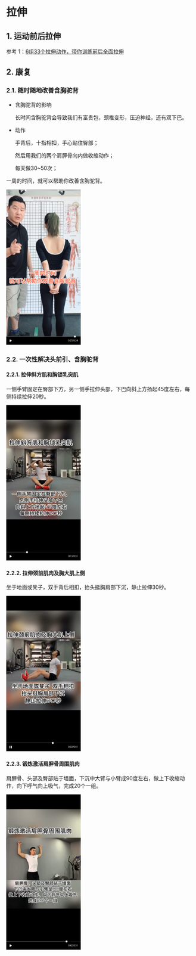 # 拉伸

## 1. 运动前后拉伸


参考 1：[6组33个拉伸动作，带你训练前后全面拉伸 ](http://www.sohu.com/a/258910404_695643)


## 2. 康复

### 2.1. 随时随地改善含胸驼背

- 含胸驼背的影响

  长时间含胸驼背会导致我们有富贵包，颈椎变形，压迫神经，还有双下巴。

- 动作

  手背后，十指相扣，手心贴住臀部；

  然后用我们的两个肩胛骨向内做收缩动作；

  每天做30~50次；


一周的时间，就可以帮助你改善含胸驼背。

<img src="https://github.com/lishide/DevFitnessGuide/raw/master/docs/assets/images/img_stretch_20191109185854.png" width = "200" alt="img_stretch_1.png"/>


### 2.2. 一次性解决头前引、含胸驼背

#### 2.2.1. 拉伸斜方肌和胸锁乳突肌


一侧手臂固定在臀部下方，另一侧手拉伸头部，下巴向斜上方扬起45度左右，每侧持续拉伸20秒。

<img src="https://github.com/lishide/DevFitnessGuide/raw/master/docs/assets/images/img_stretch_20191109190342.png" width = "200" alt="img_stretch_2.png"/>


#### 2.2.2. 拉伸颈前肌肉及胸大肌上侧


坐于地面或凳子，双手背后相扣，抬头挺胸肩部下沉，静止拉伸30秒。

<img src="https://github.com/lishide/DevFitnessGuide/raw/master/docs/assets/images/img_stretch_20191109190311.png" width = "200" alt="img_stretch_3.png"/>


#### 2.2.3. 锻炼激活肩胛骨周围肌肉


肩胛骨、头部及臀部贴于墙面，下沉中大臂与小臂成90度左右，做上下收缩动作，向下呼气向上吸气，完成20个一组。

<img src="https://github.com/lishide/DevFitnessGuide/raw/master/docs/assets/images/img_stretch_20191109190333.png" width = "200" alt="img_stretch_4.png"/>


